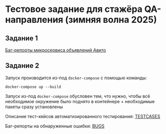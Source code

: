# Тестовое задание для стажёра QA-направления (зимняя волна 2025)
## Задание 1
[Баг-репорты микросервиса объявлений Авито](https://docs.google.com/spreadsheets/d/1pm7LrRkT6yveor8z1bqKlUEogVy7Yp0R/edit?gid=977871851#gid=977871851)

## Задание 2
Запуск производится из-под `docker-compose` с помощью команды:
```
docker-compose up --build
```
Запуск из-под `docker-compose` обусловен тем, что нужно, чтобы всё необходимое окружение было поднято в контейнере + необходимые пакеты сразу установлены

Описание тест-кейсов автоматизированного тестирования: [TESTCASES](/TESTCASES.md)

Баг-репорты на обнаруженные ошибки: [BUGS](/BUGS.md) 
